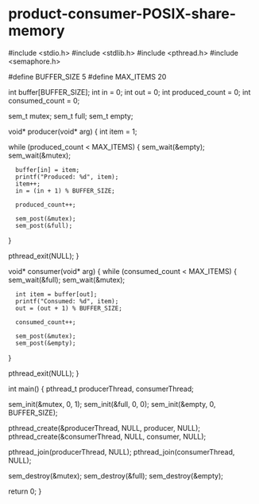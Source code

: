 # product-consumer-POSIX-share-memory

#include <stdio.h>
#include <stdlib.h>
#include <pthread.h>
#include <semaphore.h>

#define BUFFER_SIZE 5
#define MAX_ITEMS 20

int buffer[BUFFER_SIZE];
int in = 0;
int out = 0;
int produced_count = 0;
int consumed_count = 0;

sem_t mutex;
sem_t full;
sem_t empty;

void* producer(void* arg) {
   int item = 1;

   while (produced_count < MAX_ITEMS) {
      sem_wait(&empty);
      sem_wait(&mutex);

      buffer[in] = item;
      printf("Produced: %d", item);
      item++;
      in = (in + 1) % BUFFER_SIZE;

      produced_count++;

      sem_post(&mutex);
      sem_post(&full);
   }

   pthread_exit(NULL);
}

void* consumer(void* arg) {
   while (consumed_count < MAX_ITEMS) {
      sem_wait(&full);
      sem_wait(&mutex);

      int item = buffer[out];
      printf("Consumed: %d", item);
      out = (out + 1) % BUFFER_SIZE;

      consumed_count++;

      sem_post(&mutex);
      sem_post(&empty);
   }

   pthread_exit(NULL);
}

int main() {
   pthread_t producerThread, consumerThread;

   sem_init(&mutex, 0, 1);
   sem_init(&full, 0, 0);
   sem_init(&empty, 0, BUFFER_SIZE);

   pthread_create(&producerThread, NULL, producer, NULL);
   pthread_create(&consumerThread, NULL, consumer, NULL);

   pthread_join(producerThread, NULL);
   pthread_join(consumerThread, NULL);

   sem_destroy(&mutex);
   sem_destroy(&full);
   sem_destroy(&empty);

   return 0;
}
